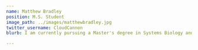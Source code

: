 ```yaml
---
name: Matthew Bradley
position: M.S. Student
image_path: ../images/matthewbradley.jpg
twitter_username: CloudCannon
blurb: I am currently pursuing a Master's degree in Systems Biology and Bioinformatics (class of 2025). I am interested in pushing methodological boundaries in bioinformatics. I am chiefly interested in finding more meaningful ways to extract information from multi-Omic experiments. I am also a large proponent of finding new ways to be reproducible and collaborative within the burgeoning community of bioinformaticians. Beyond the school I work as a bioinformatics programmer for The Emmes Company, LLC where I am responsible for supporting a variety of projects including exploratory clinical trial research. My hobbies include snowboarding, hiking, guitar, and cooking to name a few. I also am learning to enjoy many of the fabulous restaurants in the greater Cleveland area!

---
```

